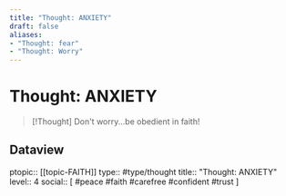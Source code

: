 ```yaml
---
title: "Thought: ANXIETY"
draft: false
aliases:
- "Thought: fear"
- "Thought: Worry"
---
```

# Thought: ANXIETY
> [!Thought]
> Don't worry...be obedient in faith!

## Dataview
ptopic:: [[topic-FAITH]]
type:: #type/thought
title:: "Thought: ANXIETY"
level:: 4
social:: [ #peace #faith #carefree #confident #trust ]